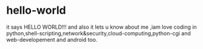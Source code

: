 # hello-world
it says HELLO WORLD!!!
and also it lets u know about me ,iam love coding in python,shell-scripting,network&security,cloud-computing,python-cgi and web-developement and android too.
